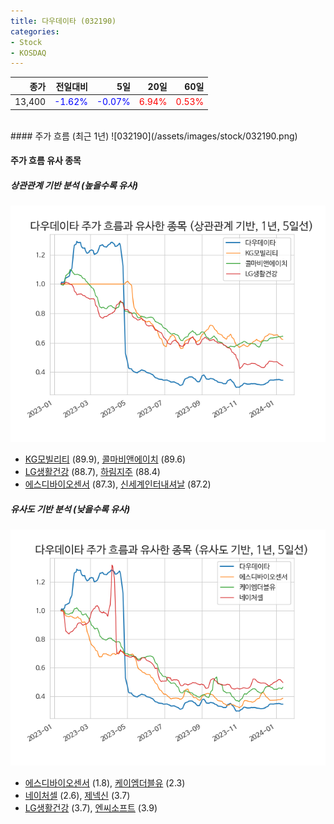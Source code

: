 ```yaml
---
title: 다우데이타 (032190)
categories:
- Stock
- KOSDAQ
---
```


|종가|전일대비|5일|20일|60일|
|---:|-------:|--:|---:|---:|
|13,400|<span style="color: blue">-1.62%</span>|<span style="color: blue">-0.07%</span>|<span style="color: red">6.94%</span>|<span style="color: red">0.53%</span>|

<!-- more -->
<br>
#### 주가 흐름 (최근 1년)
![032190](/assets/images/stock/032190.png)


#### 주가 흐름 유사 종목


##### 상관관계 기반 분석 (높을수록 유사)
![032190](/assets/images/stock/032190_corr.png)
- [KG모빌리티](/003620/) (89.9), [콜마비앤에이치](/200130/) (89.6)
- [LG생활건강](/051900/) (88.7), [하림지주](/003380/) (88.4)
- [에스디바이오센서](/137310/) (87.3), [신세계인터내셔날](/031430/) (87.2)


##### 유사도 기반 분석 (낮을수록 유사)	
![032190](/assets/images/stock/032190_sim.png)
- [에스디바이오센서](/137310/) (1.8), [케이엠더블유](/032500/) (2.3)
- [네이처셀](/007390/) (2.6), [제넥신](/095700/) (3.7)
- [LG생활건강](/051900/) (3.7), [엔씨소프트](/036570/) (3.9)